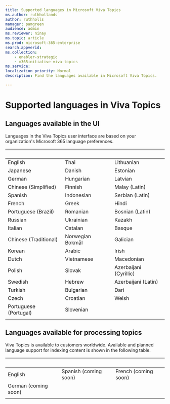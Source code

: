 ```yaml
---
title: Supported languages in Microsoft Viva Topics
ms.author: ruthhollands
author: ruthholls
manager: pamgreen
audience: admin
ms.reviewer: ninay
ms.topic: article
ms.prod: microsoft-365-enterprise
search.appverid: 
ms.collection: 
    - enabler-strategic
    - m365initiative-viva-topics
ms.service: 
localization_priority: Normal
description: Find the languages available in Microsoft Viva Topics.

---
```



# Supported languages in Viva Topics

## Languages available in the UI

Languages in the Viva Topics user interface are based on your organization's Microsoft 365 language preferences. 

|&nbsp;  | &nbsp; |&nbsp; |
|---|---|---|
English|Thai|Lithuanian
Japanese|Danish|Estonian
German|Hungarian|Latvian
Chinese (Simplified)|Finnish|Malay (Latin)
Spanish|Indonesian|Serbian (Latin)
French|Greek|Hindi
Portuguese (Brazil)|Romanian|Bosnian (Latin)
Russian|Ukrainian|Kazakh
Italian|Catalan|Basque
Chinese (Traditional)|Norwegian Bokmål|Galician
Korean|Arabic|Irish
Dutch|Vietnamese|Macedonian
Polish|Slovak|Azerbaijani (Cyrillic)
Swedish|Hebrew|Azerbaijani (Latin)
Turkish|Bulgarian|Dari
Czech|Croatian|Welsh
Portuguese (Portugal)|Slovenian |
| |

## Languages available for processing topics

Viva Topics is available to customers worldwide. Available and planned language support for indexing content is shown in the following table.

|&nbsp;  | &nbsp; |&nbsp; |
|---|---|---|
English|Spanish (coming soon)|French (coming soon)
German (coming soon) |
| |


